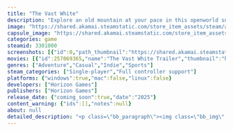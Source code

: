 ```yaml
---
title: "The Vast White"
description: "Explore an old mountain at your pace in this openworld snowboarding adventure. Uncover hidden paths, experience dynamic weather, and explore stunning landscapes as you ride. Every path holds new secrets."
image: "https://shared.akamai.steamstatic.com/store_item_assets/steam/apps/3301000/header.jpg?t=1732807505"
capsule_image: "https://shared.akamai.steamstatic.com/store_item_assets/steam/apps/3301000/7fbd4903c971574c977034faced7e15f6f03083d/capsule_231x87.jpg?t=1732807505"
categories: game
steamid: 3301000
screenshots: [{"id":0,"path_thumbnail":"https://shared.akamai.steamstatic.com/store_item_assets/steam/apps/3301000/ss_34b7b5eecab8aa023585135967569c181019f6cd.600x338.jpg?t=1732807505","path_full":"https://shared.akamai.steamstatic.com/store_item_assets/steam/apps/3301000/ss_34b7b5eecab8aa023585135967569c181019f6cd.1920x1080.jpg?t=1732807505"},{"id":1,"path_thumbnail":"https://shared.akamai.steamstatic.com/store_item_assets/steam/apps/3301000/ss_d8cc8b0f159222787e1440fd7d5535c568d4a445.600x338.jpg?t=1732807505","path_full":"https://shared.akamai.steamstatic.com/store_item_assets/steam/apps/3301000/ss_d8cc8b0f159222787e1440fd7d5535c568d4a445.1920x1080.jpg?t=1732807505"},{"id":2,"path_thumbnail":"https://shared.akamai.steamstatic.com/store_item_assets/steam/apps/3301000/ss_6e26dd085f12481c883825e4c67b532ae17f18c1.600x338.jpg?t=1732807505","path_full":"https://shared.akamai.steamstatic.com/store_item_assets/steam/apps/3301000/ss_6e26dd085f12481c883825e4c67b532ae17f18c1.1920x1080.jpg?t=1732807505"},{"id":3,"path_thumbnail":"https://shared.akamai.steamstatic.com/store_item_assets/steam/apps/3301000/ss_32ad531c8a977b7cba28a2554c31d96eb01e9655.600x338.jpg?t=1732807505","path_full":"https://shared.akamai.steamstatic.com/store_item_assets/steam/apps/3301000/ss_32ad531c8a977b7cba28a2554c31d96eb01e9655.1920x1080.jpg?t=1732807505"},{"id":4,"path_thumbnail":"https://shared.akamai.steamstatic.com/store_item_assets/steam/apps/3301000/ss_12e42f0188df21348fa094058bc8388c4b08aba7.600x338.jpg?t=1732807505","path_full":"https://shared.akamai.steamstatic.com/store_item_assets/steam/apps/3301000/ss_12e42f0188df21348fa094058bc8388c4b08aba7.1920x1080.jpg?t=1732807505"},{"id":5,"path_thumbnail":"https://shared.akamai.steamstatic.com/store_item_assets/steam/apps/3301000/ss_d1e235184faebd7c66b11064933d290e8814fc01.600x338.jpg?t=1732807505","path_full":"https://shared.akamai.steamstatic.com/store_item_assets/steam/apps/3301000/ss_d1e235184faebd7c66b11064933d290e8814fc01.1920x1080.jpg?t=1732807505"},{"id":6,"path_thumbnail":"https://shared.akamai.steamstatic.com/store_item_assets/steam/apps/3301000/ss_f7bccc0154b93b3089071cfca23485b447b2d601.600x338.jpg?t=1732807505","path_full":"https://shared.akamai.steamstatic.com/store_item_assets/steam/apps/3301000/ss_f7bccc0154b93b3089071cfca23485b447b2d601.1920x1080.jpg?t=1732807505"}]
movies: [{"id":257069365,"name":"The Vast White Trailer","thumbnail":"https://shared.akamai.steamstatic.com/store_item_assets/steam/apps/257069365/7dd8218e0deffc5fffab50914fed91f1465fc56b/movie_600x337.jpg?t=1730566887","webm":{"480":"http://video.akamai.steamstatic.com/store_trailers/257069365/movie480_vp9.webm?t=1730566887","max":"http://video.akamai.steamstatic.com/store_trailers/257069365/movie_max_vp9.webm?t=1730566887"},"mp4":{"480":"http://video.akamai.steamstatic.com/store_trailers/257069365/movie480.mp4?t=1730566887","max":"http://video.akamai.steamstatic.com/store_trailers/257069365/movie_max.mp4?t=1730566887"},"highlight":true}]
genres: ["Adventure","Casual","Indie","Sports"]
steam_categories: ["Single-player","Full controller support"]
platforms: {"windows":true,"mac":false,"linux":false}
developers: ["Horizon Games"]
publishers: ["Horizon Games"]
release_date: {"coming_soon":true,"date":"2025"}
content_warning: {"ids":[],"notes":null}
about: null
detailed_description: "<p class=\"bb_paragraph\"><img class=\"bb_img\" src=\"https://shared.akamai.steamstatic.com/store_item_assets/steam/apps/3301000/extras/DescriptionHeader.png?t=1732807505\" /></p><h2 class=\"bb_tag\">Explore The Vast White at your own pace</h2><p class=\"bb_paragraph\">Embark on a journey down an endless, snow-covered mountain in this indie snowboarding adventure where  exploration and story blend seamlessly. Armed with only your board,  you’ll carve your way through stunning alpine terrain, uncovering hidden paths, breathtaking vistas, and the mysteries of the mountain.</p><p class=\"bb_paragraph\"></p><h2 class=\"bb_tag\"><strong>Open-World Snowboarding</strong></h2><p class=\"bb_paragraph\">Navigate a vast, open mountain, choosing your own path through icy peaks, dense forests, and secluded valleys.</p><p class=\"bb_paragraph\"><img class=\"bb_img\" src=\"https://shared.akamai.steamstatic.com/store_item_assets/steam/apps/3301000/extras/SnowboardSuperLow.gif?t=1732807505\" /></p><h2 class=\"bb_tag\"> <strong>Discover Hidden Secrets</strong></h2><p class=\"bb_paragraph\">Explore every corner of the mountain to find hidden routes, and stunning landscapes that reveal the mountain's past.</p><p class=\"bb_paragraph\"><img class=\"bb_img\" src=\"https://shared.akamai.steamstatic.com/store_item_assets/steam/apps/3301000/extras/CaveSuperLow.gif?t=1732807505\" /></p><h2 class=\"bb_tag\"><strong>Meet the Mountain's Inhabitants</strong></h2><p class=\"bb_paragraph\">Along the way, you'll encounter fellow explorers, wise locals, and mysterious strangers who may have a story to share, a task to complete, or knowledge of hidden places worth uncovering.</p><p class=\"bb_paragraph\"></p><p class=\"bb_paragraph\">Are you ready to explore <i>The Vast White</i>? Grab your board and take on the mountain like never before.</p>"
---
```


